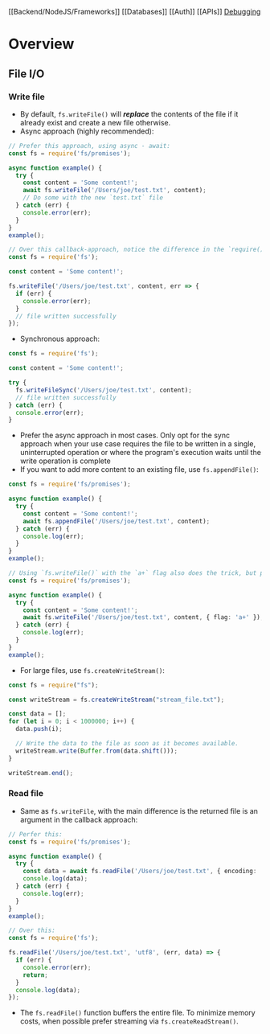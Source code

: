 [[Backend/NodeJS/Frameworks]]
[[Databases]]
[[Auth]]
[[APIs]]
[Debugging](https://www.builder.io/blog/debug-nodejs)
# Overview
## File I/O
### Write file
- By default, `fs.writeFile()` will ***replace*** the contents of the file if it already exist and create a new file otherwise.
- Async approach (highly recommended):
```ts
// Prefer this approach, using async - await:
const fs = require('fs/promises');

async function example() {
  try {
    const content = 'Some content!';
    await fs.writeFile('/Users/joe/test.txt', content);
    // Do some with the new `test.txt` file
  } catch (err) {
    console.error(err);
  }
}
example();

// Over this callback-approach, notice the difference in the `require()`:
const fs = require('fs');

const content = 'Some content!';

fs.writeFile('/Users/joe/test.txt', content, err => {
  if (err) {
    console.error(err);
  }
  // file written successfully
});
```

- Synchronous approach:
```ts
const fs = require('fs');

const content = 'Some content!';

try {
  fs.writeFileSync('/Users/joe/test.txt', content);
  // file written successfully
} catch (err) {
  console.error(err);
}
```

- Prefer the async approach in most cases. Only opt for the sync approach when your use case requires the file to be written in a single, uninterrupted operation or where the program's execution waits until the write operation is complete
- If you want to add more content to an existing file, use `fs.appendFile()`:
```ts
const fs = require('fs/promises');

async function example() {
  try {
    const content = 'Some content!';
    await fs.appendFile('/Users/joe/test.txt', content);
  } catch (err) {
    console.log(err);
  }
}
example();

// Using `fs.writeFile()` with the `a+` flag also does the trick, but prefer `fs.appendFile()` for better readability:
const fs = require('fs/promises');

async function example() {
  try {
    const content = 'Some content!';
    await fs.writeFile('/Users/joe/test.txt', content, { flag: 'a+' });
  } catch (err) {
    console.log(err);
  }
}
example();
```

- For large files, use `fs.createWriteStream()`:
```ts
const fs = require("fs");

const writeStream = fs.createWriteStream("stream_file.txt");

const data = [];
for (let i = 0; i < 1000000; i++) {
  data.push(i);

  // Write the data to the file as soon as it becomes available.
  writeStream.write(Buffer.from(data.shift()));
}

writeStream.end();
```
### Read file
- Same as `fs.writeFile`, with the main difference is the returned file is an argument in the callback approach:
```ts
// Perfer this:
const fs = require('fs/promises');

async function example() {
  try {
    const data = await fs.readFile('/Users/joe/test.txt', { encoding: 'utf8' });
    console.log(data);
  } catch (err) {
    console.log(err);
  }
}
example();

// Over this:
const fs = require('fs');

fs.readFile('/Users/joe/test.txt', 'utf8', (err, data) => {
  if (err) {
    console.error(err);
    return;
  }
  console.log(data);
});
```

- The `fs.readFile()` function buffers the entire file. To minimize memory costs, when possible prefer streaming via `fs.createReadStream()`.